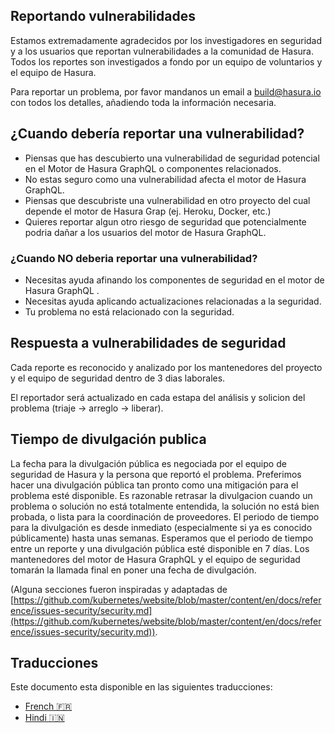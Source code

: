 ## Reportando vulnerabilidades

Estamos extremadamente agradecidos por los investigadores en seguridad y a los usuarios que reportan vulnerabilidades a la comunidad de Hasura. Todos los reportes son investigados a fondo por un equipo de voluntarios y el equipo de Hasura.

Para reportar un problema, por favor mandanos un email a [build@hasura.io](mailto:build@hasura.io) con todos los detalles, añadiendo toda la información necesaria.

## ¿Cuando debería reportar una vulnerabilidad?

- Piensas que has descubierto una vulnerabilidad de seguridad potencial en el Motor de Hasura GraphQL o componentes relacionados.
- No estas seguro como una vulnerabilidad afecta el motor de Hasura GraphQL.
- Piensas que descubriste una vulnerabilidad en otro proyecto del cual depende el motor de Hasura Grap
  (ej. Heroku, Docker, etc.)
- Quieres reportar algun otro riesgo de seguridad que potencialmente podria dañar a los usuarios del
  motor de Hasura GraphQL.

### ¿Cuando NO deberia reportar una vulnerabilidad?

- Necesitas ayuda afinando los componentes de seguridad en el motor de Hasura GraphQL .
- Necesitas ayuda aplicando actualizaciones relacionadas a la seguridad.
- Tu problema no está relacionado con la seguridad.

## Respuesta a vulnerabilidades de seguridad

Cada reporte es reconocido y analizado por los mantenedores del proyecto y el equipo de seguridad dentro de 3 dias laborales.

El reportador será actualizado en cada estapa del análisis y solicion del problema (triaje -> arreglo -> liberar).

## Tiempo de divulgación publica

La fecha para la divulgación pública es negociada por el equipo de seguridad de Hasura y la persona que reportó el problema. Preferimos hacer una divulgación pública tan pronto como una mitigación para el problema esté disponible. Es razonable retrasar la divulgacion cuando un problema o solución no está totalmente entendida, la solución no está bien probada, o lista para la coordinación de proveedores. El periodo de tiempo para la divulgación es desde inmediato (especialmente si ya es conocido públicamente) hasta unas semanas. Esperamos que el periodo de tiempo entre un reporte y una divulgación pública esté disponible en 7 días. Los mantenedores del motor de Hasura GraphQL y el equipo de seguridad tomarán la llamada final en poner una fecha de divulgación.

(Alguna secciones fueron inspiradas y adaptadas de [https://github.com/kubernetes/website/blob/master/content/en/docs/reference/issues-security/security.md](https://github.com/kubernetes/website/blob/master/content/en/docs/reference/issues-security/security.md)).

## Traducciones

Este documento esta disponible en las siguientes traducciones:

- [French :fr:](translations/SECURITY.french.md)
- [Hindi :india:](translations/SECURITY.hindi.md)
